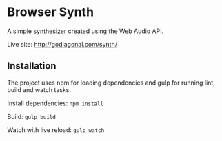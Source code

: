 # Browser Synth
A simple synthesizer created using the Web Audio API.

Live site: http://godiagonal.com/synth/

## Installation
The project uses npm for loading dependencies and gulp for running lint, build and watch tasks.

Install dependencies: `npm install`

Build: `gulp build`

Watch with live reload: `gulp watch`

